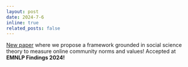 ```yaml
---
layout: post
date: 2024-7-6
inline: true
related_posts: false
---
```


[New paper](https://aclanthology.org/2024.findings-emnlp.972/) where we propose a framework grounded in social science theory to measure online community norms and values! Accepted at **EMNLP Findings 2024!**
